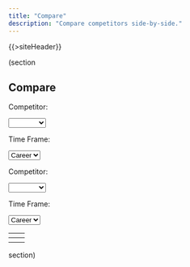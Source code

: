 ```yaml
---
title: "Compare"
description: "Compare competitors side-by-side."
---
```


{{>siteHeader}}

(section

## Compare

<div x-data="STATE" x-cloak>
  <div class="grid stack fill-2 items-y-stretch">
    <div class="card" x-data="left">
      <p>Competitor:</p>
      <select x-on:change="data = await getData($event.target.value); stats = getStats(data, '')">
        <option value=""></option>
        {{#profiles}}
        <option value="{{profileId}}">{{name}}</option>
        {{/profiles}}
      </select>
      <p>Time Frame:</p>
      <select x-on:change="timeFrame = getTimeFrame(data, $event.target.value); stats = getStats(data, $event.target.value)">
        <option value="">Career</option>
        <optgroup label="Seasons">
          <template x-for="season in data?.seasons || []">
            <option x-bind:value="season.seasonId" x-text="season.name"></option>
          </template>
        </optgroup>
      </select>
    </div>
    <div class="card" x-data="right">
      <p>Competitor:</p>
      <select x-on:change="data = await getData($event.target.value); stats = getStats(data, '')">
        <option value=""></option>
        {{#profiles}}
        <option value="{{profileId}}">{{name}}</option>
        {{/profiles}}
      </select>
      <p>Time Frame:</p>
      <select x-on:change="timeFrame = getTimeFrame(data, $event.target.value); stats = getStats(data, $event.target.value)">
        <option value="">Career</option>
        <optgroup label="Seasons">
          <template x-for="season in data?.seasons || []">
            <option x-bind:value="season.seasonId" x-text="season.name"></option>
          </template>
        </optgroup>
      </select>
    </div>
  </div>
  <table x-show="left.stats !== null && right.stats !== null">
    <tbody>
      <tr>
        <th x-text="left.data?.profile?.name"></th>
        <th x-text="right.data?.profile?.name"></th>
      </tr>
      <tr>
        <th x-text="left.timeFrame"></th>
        <th x-text="right.timeFrame"></th>
      </tr>
    </tbody>
  </table>
</div>

section)

<script src="//unpkg.com/alpinejs" defer></script>

<script>
  const STATE = {
    left: {
      data: null,
      stats: null,
      timeFrame: 'Career'
    },
    right: {
      data: null,
      stats: null,
      timeFrame: 'Career'
    }
  };

  const getData = async (profileId) => {
    return await fetch(`/${profileId}.json`).then(x => x.json()).catch(() => null);
  };

  const getStats = (data, seasonId) => {
    const timeFrame = !seasonId ? data : data.seasons.find(x => `${x.seasonId}` === seasonId);

    return timeFrame?.stats ?? null;
  };

  const getTimeFrame = (data, seasonId) => {
    if (!seasonId) {
      return 'Career';
    }

    const season = data.seasons.find(x => `${x.seasonId}` === seasonId);

    return season.name;
  };
</script>